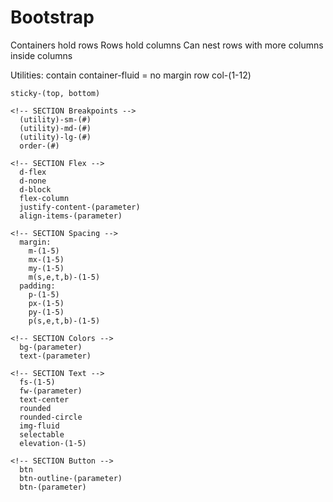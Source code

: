 # Bootstrap
  Containers hold rows
  Rows hold columns
  Can nest rows with more columns inside columns

  Utilities:
    contain
    container-fluid = no margin
    row
    col-(1-12)

    sticky-(top, bottom)
    
    <!-- SECTION Breakpoints -->
      (utility)-sm-(#)
      (utility)-md-(#)
      (utility)-lg-(#)
      order-(#)
      
    <!-- SECTION Flex -->
      d-flex
      d-none
      d-block
      flex-column
      justify-content-(parameter)
      align-items-(parameter)

    <!-- SECTION Spacing -->
      margin:
        m-(1-5)
        mx-(1-5)
        my-(1-5)
        m(s,e,t,b)-(1-5)
      padding:
        p-(1-5)
        px-(1-5)
        py-(1-5)
        p(s,e,t,b)-(1-5)

    <!-- SECTION Colors -->
      bg-(parameter)
      text-(parameter)

    <!-- SECTION Text -->
      fs-(1-5)
      fw-(parameter)
      text-center
      rounded
      rounded-circle
      img-fluid
      selectable
      elevation-(1-5)

    <!-- SECTION Button -->
      btn
      btn-outline-(parameter)
      btn-(parameter)
